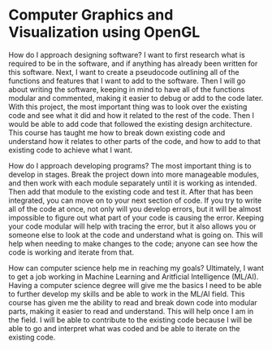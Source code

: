# Computer Graphics and Visualization using OpenGL

How do I approach designing software?
  I want to first research what is required to be in the software, and if anything has already been written for this software. Next, I want to create a pseudocode outlining all of the functions and features that I want to add to the software. Then I will go about writing the software, keeping in mind to have all of the functions modular and commented, making it easier to debug or add to the code later. With this project, the most important thing was to look over the existing code and see what it did and how it related to the rest of the code. Then I would be able to add code that followed the existing design architecture. This course has taught me how to break down existing code and understand how it relates to other parts of the code, and how to add to that existing code to achieve what I want.

How do I approach developing programs?
  The most important thing is to develop in stages. Break the project down into more manageable modules, and then work with each module separately until it is working as intended. Then add that module to the existing code and test it. After that has been integrated, you can move on to your next section of code. If you try to write all of the code at once, not only will you develop errors, but it will be almost impossible to figure out what part of your code is causing the error. Keeping your code modular will help with tracing the error, but it also allows you or someone else to look at the code and understand what is going on. This will help when needing to make changes to the code; anyone can see how the code is working and iterate from that.

How can computer science help me in reaching my goals?
  Ultimately, I want to get a job working in Machine Learning and Aritficial Intelligence (ML/AI). Having a computer science degree will give me the basics I need to be able to further develop my skills and be able to work in the ML/AI field. This course has given me the ability to read and break down code into modular parts, making it easier to read and understand. This will help once I am in the field. I will be able to contribute to the existing code because I will be able to go and interpret what was coded and be able to iterate on the existing code. 
